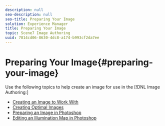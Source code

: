 ```yaml
---
description: null
seo-description: null
seo-title: Preparing Your Image
solution: Experience Manager
title: Preparing Your Image
topic: Scene7 Image Authoring
uuid: 7814cd06-8630-4dc8-a174-b993cf2da7ee
---
```


# Preparing Your Image{#preparing-your-image}

Use the following topics to help create an image for use in the [!DNL Image Authoring:]

* [Creating an Image to Work With](../c-vat-prep-img/c-vat-create-img.md#concept-e4c425bbbaf7490ba8a62d22687a29ca) 
* [Creating Optimal Images](../c-vat-prep-img/c-vat-create-opt-img.md#concept-021ab0abc07d4f30be864ab3c3b02eac) 
* [Preparing an Image in Photoshop](../c-vat-gs/c-vat-work-ps/t-vat-prep-img-ps.md#task-f796b659745740028b561d61ab9823ea) 
* [Editing an Illumination Map in Photoshop](../c-vat-work-illum-pg/c-vat-work-illum-maps/t-vat-illum-map-ps.md#task-6cc4c3a18c544a6f815dd63932fd9172)

